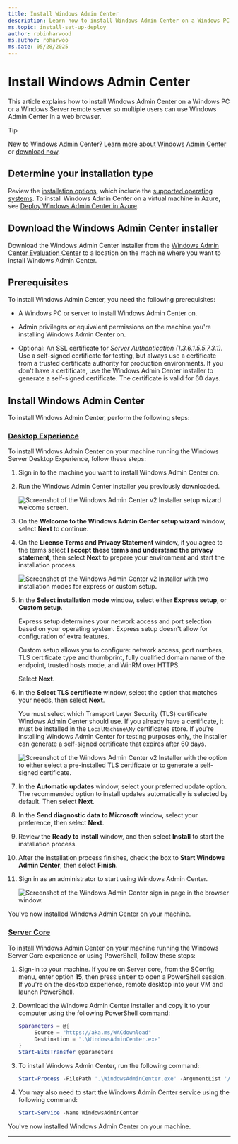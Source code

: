 ```yaml
---
title: Install Windows Admin Center
description: Learn how to install Windows Admin Center on a Windows PC or on a server so that multiple users can access Windows Admin Center using a web browser.
ms.topic: install-set-up-deploy
author: robinharwood
ms.author: roharwoo
ms.date: 05/28/2025
---
```

# Install Windows Admin Center

This article explains how to install Windows Admin Center on a Windows PC or a Windows Server remote server so multiple users can use Windows Admin Center in a web browser.

> [!TIP]
> New to Windows Admin Center?
> [Learn more about Windows Admin Center](../overview.md) or [download now](https://www.microsoft.com/evalcenter/download-windows-admin-center).

## Determine your installation type

Review the [installation options](../plan/installation-options.md), which include the [supported operating systems](../plan/installation-options.md#installation-supported-operating-systems). To install Windows Admin Center on a virtual machine in Azure, see [Deploy Windows Admin Center in Azure](../azure/deploy-wac-in-azure.md).

## Download the Windows Admin Center installer

Download the Windows Admin Center installer from the [Windows Admin Center Evaluation Center](https://www.microsoft.com/evalcenter/download-windows-admin-center) to a location on the machine where you want to install Windows Admin Center.

## Prerequisites

To install Windows Admin Center, you need the following prerequisites:

- A Windows PC or server to install Windows Admin Center on.

- Admin privileges or equivalent permissions on the machine you're installing Windows Admin Center on.

- Optional: An SSL certificate for _Server Authentication (1.3.6.1.5.5.7.3.1)_. Use a self-signed certificate for testing, but always use a certificate from a trusted certificate authority for production environments. If you don't have a certificate, use the Windows Admin Center installer to generate a self-signed certificate. The certificate is valid for 60 days.

## Install Windows Admin Center

To install Windows Admin Center, perform the following steps:

### [Desktop Experience](#tab/desktop-experience)

To install Windows Admin Center on your machine running the Windows Server Desktop Experience, follow these steps:

1. Sign in to the machine you want to install Windows Admin Center on.

1. Run the Windows Admin Center installer you previously downloaded.

    ![Screenshot of the Windows Admin Center v2 Installer setup wizard welcome screen.](../media/windows-admin-center-v2-installer.png)

1. On the **Welcome to the Windows Admin Center setup wizard** window, select **Next** to continue.

1. On the **License Terms and Privacy Statement** window, if you agree to the terms select **I accept these terms and understand the privacy statement**, then select **Next** to prepare your environment and start the installation process.

    ![Screenshot of the Windows Admin Center v2 Installer with two installation modes for express or custom setup.](../media/windows-admin-center-v2-installation-mode.png)

1. In the **Select installation mode** window, select either **Express setup**, or **Custom setup**.

    Express setup determines your network access and port selection based on your operating system. Express setup doesn't allow for configuration of extra features.

    Custom setup allows you to configure: network access, port numbers, TLS certificate type and thumbprint, fully qualified domain name of the endpoint, trusted hosts mode, and WinRM over HTTPS.

    Select **Next**.

1. In the **Select TLS certificate** window, select the option that matches your needs, then select **Next**.

   You must select which Transport Layer Security (TLS) certificate Windows Admin Center should use. If you already have a certificate, it must be installed in the `LocalMachine\My` certificates store. If you're installing Windows Admin Center for testing purposes only, the installer can generate a self-signed certificate that expires after 60 days.

   ![Screenshot of the Windows Admin Center v2 Installer with the option to either select a pre-installed TLS certificate or to generate a self-signed certificate.](../media/select-tls-certificate.png)

1. In the **Automatic updates** window, select your preferred update option. The recommended option to install updates automatically is selected by default. Then select **Next**.

1. In the **Send diagnostic data to Microsoft** window, select your preference, then select **Next**.

1. Review the **Ready to install** window, and then select **Install** to start the installation process.

1. After the installation process finishes, check the box to **Start Windows Admin Center**, then select **Finish**.

1. Sign in as an administrator to start using Windows Admin Center.

   ![Screenshot of the Windows Admin Center sign in page in the browser window.](../media/sign-in-to-windows-admin-center.png)

You've now installed Windows Admin Center on your machine.

### [Server Core](#tab/server-core)

To install Windows Admin Center on your machine running the Windows Server Core experience or using PowerShell, follow these steps:

1. Sign-in to your machine. If you're on Server core, from the SConfig menu, enter option **15**, then press <kbd>Enter</kbd>
   to open a PowerShell session. If you're on the desktop experience, remote desktop into your VM and launch PowerShell.

1. Download the Windows Admin Center installer
   and copy it to your computer using the following PowerShell command:

   ```powershell
   $parameters = @{
        Source = "https://aka.ms/WACdownload"
        Destination = ".\WindowsAdminCenter.exe"
   }
   Start-BitsTransfer @parameters
   ```

1. To install Windows Admin Center, run the following command:

   ```powershell
   Start-Process -FilePath '.\WindowsAdminCenter.exe' -ArgumentList '/VERYSILENT' -Wait
   ```

1. You may also need to start the Windows Admin Center service using the following command:

   ```powershell
   Start-Service -Name WindowsAdminCenter
   ```

You've now installed Windows Admin Center on your machine.

---
